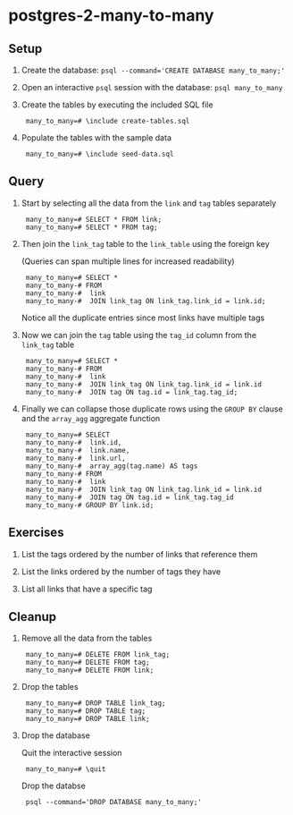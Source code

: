 # postgres-2-many-to-many
## Setup
1. Create the database: `psql --command='CREATE DATABASE many_to_many;'`
2. Open an interactive `psql` session with the database: `psql many_to_many`
2. Create the tables by executing the included SQL file

		many_to_many=# \include create-tables.sql
3. Populate the tables with the sample data

		many_to_many=# \include seed-data.sql
## Query
1. Start by selecting all the data from the `link` and `tag` tables separately

		many_to_many=# SELECT * FROM link;
		many_to_many=# SELECT * FROM tag;
2. Then join the `link_tag` table to the `link_table` using the foreign key

	(Queries can span multiple lines for increased readability)

		many_to_many=# SELECT *
		many_to_many-# FROM
		many_to_many-#  link
		many_to_many-#  JOIN link_tag ON link_tag.link_id = link.id;

	Notice all the duplicate entries since most links have multiple tags
3. Now we can join the `tag` table using the `tag_id` column from the `link_tag` table

		many_to_many=# SELECT *
		many_to_many-# FROM
		many_to_many-#  link
		many_to_many-#  JOIN link_tag ON link_tag.link_id = link.id
		many_to_many-#  JOIN tag ON tag.id = link_tag.tag_id;

4. Finally we can collapse those duplicate rows using the `GROUP BY` clause and the `array_agg` aggregate function

		many_to_many=# SELECT
		many_to_many-#  link.id,
		many_to_many-#  link.name,
		many_to_many-#  link.url,
		many_to_many-#  array_agg(tag.name) AS tags
		many_to_many-# FROM
		many_to_many-#  link
		many_to_many-#  JOIN link_tag ON link_tag.link_id = link.id
		many_to_many-#  JOIN tag ON tag.id = link_tag.tag_id
		many_to_many-# GROUP BY link.id;
## Exercises
1. List the tags ordered by the number of links that reference them

2. List the links ordered by the number of tags they have

3. List all links that have a specific tag
## Cleanup
1. Remove all the data from the tables

		many_to_many=# DELETE FROM link_tag;
		many_to_many=# DELETE FROM tag;
		many_to_many=# DELETE FROM link;
2. Drop the tables

		many_to_many=# DROP TABLE link_tag;
		many_to_many=# DROP TABLE tag;
		many_to_many=# DROP TABLE link;
3. Drop the database

	Quit the interactive session

		many_to_many=# \quit

	Drop the databse

		psql --command='DROP DATABASE many_to_many;'